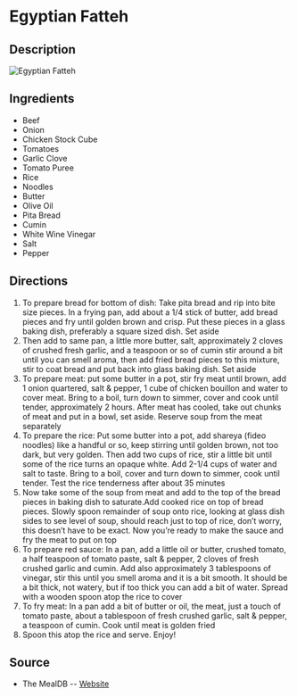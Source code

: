 # Egyptian Fatteh

## Description
![Egyptian Fatteh](https://www.themealdb.com/images/media/meals/rlwcc51598734603.jpg "Egyptian Fatteh")

## Ingredients
- Beef
- Onion
- Chicken Stock Cube
- Tomatoes
- Garlic Clove
- Tomato Puree
- Rice
- Noodles
- Butter
- Olive Oil
- Pita Bread
- Cumin
- White Wine Vinegar
- Salt
- Pepper

## Directions
1. To prepare bread for bottom of dish: Take pita bread and rip into bite size pieces. In a frying pan, add about a 1/4 stick of butter, add bread pieces and fry until golden brown and crisp. Put these pieces in a glass baking dish, preferably a square sized dish. Set aside
2. Then add to same pan, a little more butter, salt, approximately 2 cloves of crushed fresh garlic, and a teaspoon or so of cumin stir around a bit until you can smell aroma, then add fried bread pieces to this mixture, stir to coat bread and put back into glass baking dish. Set aside
3. To prepare meat: put some butter in a pot, stir fry meat until brown, add 1 onion quartered, salt & pepper, 1 cube of chicken bouillon and water to cover meat. Bring to a boil, turn down to simmer, cover and cook until tender, approximately 2 hours. After meat has cooled, take out chunks of meat and put in a bowl, set aside. Reserve soup from the meat separately
4. To prepare the rice: Put some butter into a pot, add shareya (fideo noodles) like a handful or so, keep stirring until golden brown, not too dark, but very golden. Then add two cups of rice, stir a little bit until some of the rice turns an opaque white. Add 2-1/4 cups of water and salt to taste. Bring to a boil, cover and turn down to simmer, cook until tender. Test the rice tenderness after about 35 minutes
5. Now take some of the soup from meat and add to the top of the bread pieces in baking dish to saturate.Add cooked rice on top of bread pieces. Slowly spoon remainder of soup onto rice, looking at glass dish sides to see level of soup, should reach just to top of rice, don’t worry, this doesn’t have to be exact. Now you’re ready to make the sauce and fry the meat to put on top
6. To prepare red sauce: In a pan, add a little oil or butter, crushed tomato, a half teaspoon of tomato paste, salt & pepper, 2 cloves of fresh crushed garlic and cumin. Add also approximately 3 tablespoons of vinegar, stir this until you smell aroma and it is a bit smooth. It should be a bit thick, not watery, but if too thick you can add a bit of water. Spread with a wooden spoon atop the rice to cover
7. To fry meat: In a pan add a bit of butter or oil, the meat, just a touch of tomato paste, about a tablespoon of fresh crushed garlic, salt & pepper, a teaspoon of cumin. Cook until meat is golden fried
8. Spoon this atop the rice and serve. Enjoy!

## Source

- The MealDB -- [Website](https://themealdb.com)
